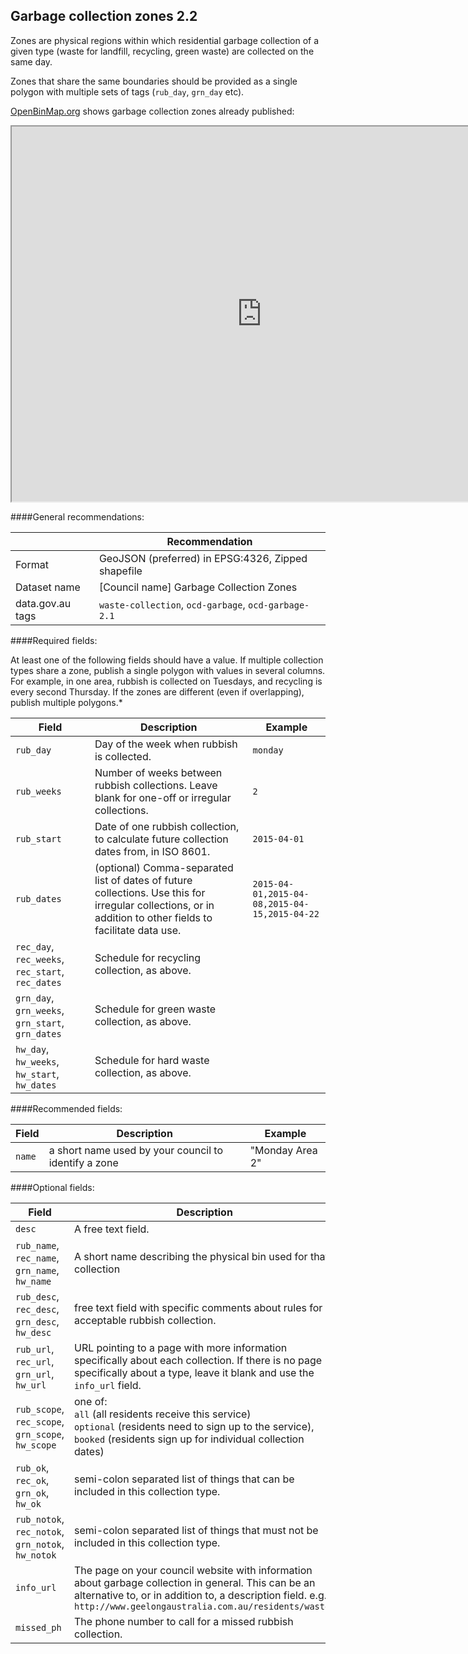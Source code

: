 ## Garbage collection zones 2.2

Zones are physical regions within which residential garbage collection of a given type (waste for landfill, recycling, green waste) are collected on the same day.

Zones that share the same boundaries should be provided as a single polygon with multiple sets of tags (`rub_day`, `grn_day` etc).

[OpenBinMap.org](http://openbinmap.org) shows garbage collection zones already published:

<iframe src="http://openbinmap.org?embed=true" style="height: 600px; width: 800px;"></iframe>

####General recommendations:

&nbsp;| Recommendation
------|------------
 Format| GeoJSON (preferred) in EPSG:4326, Zipped shapefile
 Dataset name| [Council name] Garbage Collection Zones
 data.gov.au tags| `waste-collection`, `ocd-garbage`, `ocd-garbage-2.1`

####Required fields:

At least one of the following fields should have a value. If multiple collection types share a zone, publish a single polygon with values in several columns. For example, in one area, rubbish is collected on Tuesdays, and recycling is every second Thursday. If the zones are different (even if overlapping), publish multiple polygons.*

Field | Description|Example
------|------------|--------
`rub_day`| Day of the week when rubbish is collected.|`monday`
`rub_weeks`| Number of weeks between rubbish collections. Leave blank for one-off or irregular collections. |`2`
 `rub_start`| Date of one rubbish collection, to calculate future collection dates from, in ISO 8601.|`2015-04-01`
 `rub_dates`| (optional) Comma-separated list of dates of future collections. Use this for irregular collections, or in addition to other fields to facilitate data use.|`2015-04-01,2015-04-08,2015-04-15,2015-04-22`
 `rec_day`, `rec_weeks`, `rec_start`, `rec_dates`| Schedule for recycling collection, as above.
 `grn_day`, `grn_weeks`, `grn_start`, `grn_dates`| Schedule for green waste collection, as above.
 `hw_day`, `hw_weeks`, `hw_start`, `hw_dates`| Schedule for hard waste collection, as above.

####Recommended fields:

Field | Description|Example
------|------------|-------
`name`| a short name used by your council to identify a zone|"Monday Area 2"

####Optional fields:

Field | Description|Example
------|------------|-------
`desc`| A free text field.
`rub_name`, `rec_name`, `grn_name`, `hw_name`| A short name describing the physical bin used for that collection|`Landfill bin (red lid)`
`rub_desc`, `rec_desc`, `grn_desc`, `hw_desc`| free text field with specific comments about rules for acceptable rubbish collection.|
`rub_url`, `rec_url`, `grn_url`, `hw_url`| URL pointing to a page with more information specifically about each collection. If there is no page specifically about a type, leave it blank and use the `info_url` field.
`rub_scope`, `rec_scope`, `grn_scope`, `hw_scope`| one of:<br/> `all` (all residents receive this service)<br/> `optional` (residents need to sign up to the service),<br/> `booked` (residents sign up for individual collection dates)
`rub_ok`, `rec_ok`, `grn_ok`, `hw_ok`| semi-colon separated list of things that can be included in this collection type.|`Plastic bottles; tin cans`
`rub_notok`, `rec_notok`, `grn_notok`, `hw_notok`| semi-colon separated list of things that must not be included in this collection type.|`Nappies; car batteries`.
`info_url`| The page on your council website with information about garbage collection in general. This can be an alternative to, or in addition to, a description field. e.g. `http://www.geelongaustralia.com.au/residents/waste/`|
`missed_ph`| The phone number to call for a missed rubbish collection.
